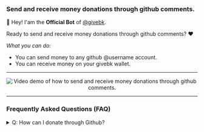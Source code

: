 ### Send and receive money donations through github comments. 

👋 Hey! I'am the **Official Bot** of [@givebk](https://github.com/givebk). 

Ready to send and receive money donations through github comments? ❤️

_What you can do:_

- You can send money to any github @username account.
- You can receive money on your givebk wallet.

---

<p align="center">
<img src="https://user-images.githubusercontent.com/97711978/164953144-b458ff34-482c-4db8-82af-685ae50a569b.gif"
  alt="Video demo of how to send and receive money donations through github comments.">
</p>

---

### Frequently Asked Questions (FAQ)

<details>
  <summary>Q: How can I donate through Github?</summary>
  <br />
A: The first step is to make sure @givebk-bot is a participant in the issue or pull request that you want to mention him.<br /><br />

  1 - request the bot join the issue/pr on https://givebk.io/cockpit/invite-bot.<br />
  2 - mention <b>@givebk-bot</b> with <b>!give</b> command;<br />
  3 - mention <b>@github-username</b> to who you will donate;<br />
4 - and finally, add the amount.
<br /><br />
`@givebk-bot !give @github-username U$ 1.50`
<br /><br />
Remember: You must have a positive balance on your account or deposit first.
</details>


